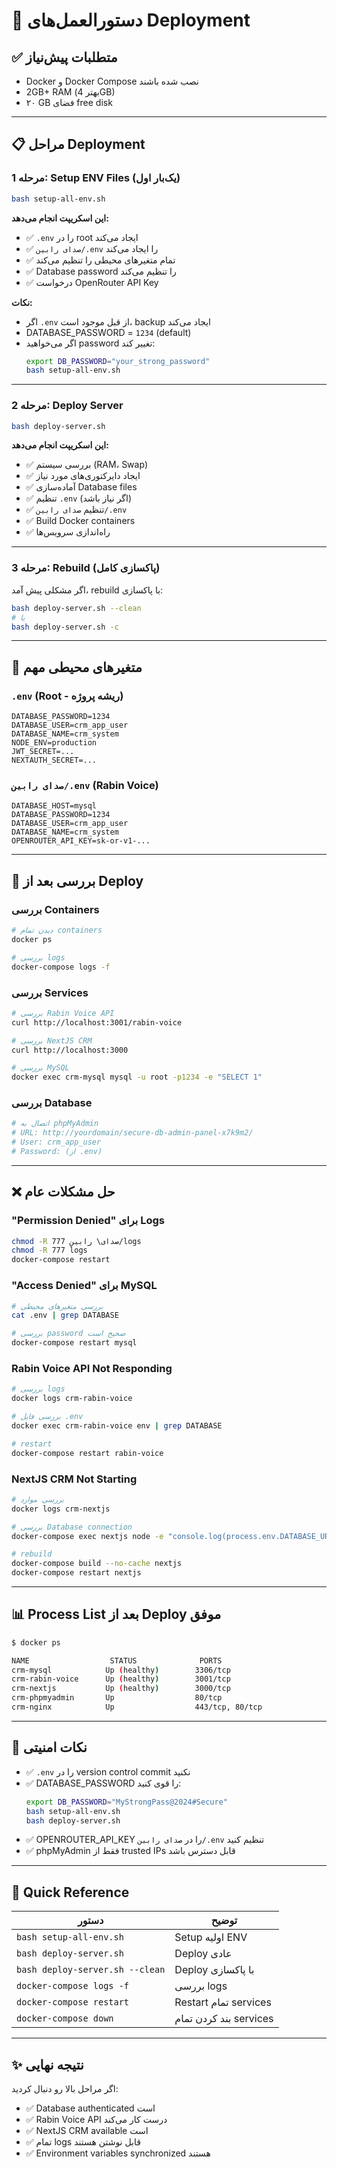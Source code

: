 # 🚀 دستورالعمل‌های Deployment

## ✅ متطلبات پیش‌نیاز

- Docker و Docker Compose نصب شده باشند
- 2GB+ RAM (بهتر 4GB)
- ۲۰ GB فضای free disk

---

## 📋 مراحل Deployment

### **مرحله 1: Setup ENV Files** (یک‌بار اول)
```bash
bash setup-all-env.sh
```

**این اسکریپت انجام می‌دهد:**
- ✅ `.env` را در root ایجاد می‌کند
- ✅ `صدای رابین/.env` را ایجاد می‌کند  
- ✅ تمام متغیرهای محیطی را تنظیم می‌کند
- ✅ Database password را تنظیم می‌کند
- ✅ درخواست OpenRouter API Key

**نکات:**
- اگر `.env` از قبل موجود است، backup ایجاد می‌کند
- DATABASE_PASSWORD = `1234` (default)
- اگر می‌خواهید password تغییر کند:
  ```bash
  export DB_PASSWORD="your_strong_password"
  bash setup-all-env.sh
  ```

---

### **مرحله 2: Deploy Server**
```bash
bash deploy-server.sh
```

**این اسکریپت انجام می‌دهد:**
- ✅ بررسی سیستم (RAM، Swap)
- ✅ ایجاد دایرکتوری‌های مورد نیاز
- ✅ آماده‌سازی Database files
- ✅ تنظیم `.env` (اگر نیاز باشد)
- ✅ تنظیم `صدای رابین/.env`
- ✅ Build Docker containers
- ✅ راه‌اندازی سرویس‌ها

---

### **مرحله 3: Rebuild (پاکسازی کامل)**
اگر مشکلی پیش آمد، rebuild با پاکسازی:
```bash
bash deploy-server.sh --clean
# یا
bash deploy-server.sh -c
```

---

## 🔑 متغیرهای محیطی مهم

### `.env` (Root - ریشه پروژه)
```env
DATABASE_PASSWORD=1234
DATABASE_USER=crm_app_user
DATABASE_NAME=crm_system
NODE_ENV=production
JWT_SECRET=...
NEXTAUTH_SECRET=...
```

### `صدای رابین/.env` (Rabin Voice)
```env
DATABASE_HOST=mysql
DATABASE_PASSWORD=1234
DATABASE_USER=crm_app_user
DATABASE_NAME=crm_system
OPENROUTER_API_KEY=sk-or-v1-...
```

---

## 🧪 بررسی بعد از Deploy

### بررسی Containers
```bash
# دیدن تمام containers
docker ps

# بررسی logs
docker-compose logs -f
```

### بررسی Services
```bash
# بررسی Rabin Voice API
curl http://localhost:3001/rabin-voice

# بررسی NextJS CRM
curl http://localhost:3000

# بررسی MySQL
docker exec crm-mysql mysql -u root -p1234 -e "SELECT 1"
```

### بررسی Database
```bash
# اتصال به phpMyAdmin
# URL: http://yourdomain/secure-db-admin-panel-x7k9m2/
# User: crm_app_user
# Password: (از .env)
```

---

## ❌ حل مشکلات عام

### "Permission Denied" برای Logs
```bash
chmod -R 777 صدای\ رابین/logs
chmod -R 777 logs
docker-compose restart
```

### "Access Denied" برای MySQL
```bash
# بررسی متغیرهای محیطی
cat .env | grep DATABASE

# بررسی password صحیح است
docker-compose restart mysql
```

### Rabin Voice API Not Responding
```bash
# بررسی logs
docker logs crm-rabin-voice

# بررسی فایل .env
docker exec crm-rabin-voice env | grep DATABASE

# restart
docker-compose restart rabin-voice
```

### NextJS CRM Not Starting
```bash
# بررسی موارد
docker logs crm-nextjs

# بررسی Database connection
docker-compose exec nextjs node -e "console.log(process.env.DATABASE_URL)"

# rebuild
docker-compose build --no-cache nextjs
docker-compose restart nextjs
```

---

## 📊 Process List بعد از Deploy موفق

```bash
$ docker ps

NAME                  STATUS              PORTS
crm-mysql            Up (healthy)        3306/tcp
crm-rabin-voice      Up (healthy)        3001/tcp
crm-nextjs           Up (healthy)        3000/tcp
crm-phpmyadmin       Up                  80/tcp
crm-nginx            Up                  443/tcp, 80/tcp
```

---

## 🔐 نکات امنیتی

- ✅ `.env` را در version control commit نکنید
- ✅ DATABASE_PASSWORD را قوی کنید:
  ```bash
  export DB_PASSWORD="MyStrongPass@2024#Secure"
  bash setup-all-env.sh
  bash deploy-server.sh
  ```
- ✅ OPENROUTER_API_KEY را در `صدای رابین/.env` تنظیم کنید
- ✅ phpMyAdmin فقط از trusted IPs قابل دسترس باشد

---

## 📝 Quick Reference

| دستور | توضیح |
|------|-------|
| `bash setup-all-env.sh` | Setup اولیه ENV |
| `bash deploy-server.sh` | Deploy عادی |
| `bash deploy-server.sh --clean` | Deploy با پاکسازی |
| `docker-compose logs -f` | بررسی logs |
| `docker-compose restart` | Restart تمام services |
| `docker-compose down` | بند کردن تمام services |

---

## ✨ نتیجه نهایی

اگر مراحل بالا رو دنبال کردید:
- ✅ Database authenticated است
- ✅ Rabin Voice API درست کار می‌کند
- ✅ NextJS CRM available است
- ✅ تمام logs قابل نوشتن هستند
- ✅ Environment variables synchronized هستند